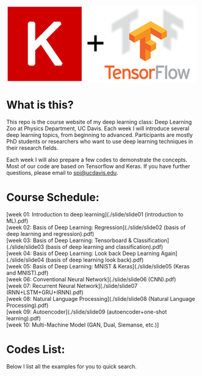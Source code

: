 ![website logo](./others/keras-tensorflow-logo.jpg)
# What is this?
This repo is the course website of my deep learning class: Deep Learning Zoo
at Physics Department, UC Davis. Each week I will introduce several deep learning
topics, from beginning to advanced. Participants are mostly PhD students or 
researchers who want to use deep learning techniques in their research fields.

Each week I will also prepare a few codes to demonstrate the concepts. Most of
our code are based on Tensorflow and Keras. If you have further questions, please 
email to spi@ucdavis.edu.

# Course Schedule:          
[week 01: Introduction to deep learning](./slide/slide01 (introduction to ML).pdf)             
[week 02: Basis of Deep Learning: Regression](./slide/slide02 (basis of deep learning and regression).pdf)            
[week 03: Basis of Deep Learning: Tensorboard & Classification](./slide/slide03 (basis of deep learning and classification).pdf)    
[week 04: Basis of Deep Learning: Look back Deep Learning Again](./slide/slide04 (basis of deep learning look back).pdf)            
[week 05: Basis of Deep Learning: MNIST & Keras](./slide/slide05 (Keras and MNIST).pdf)           
[week 06: Conventional Neural Network](./slide/slide06 (CNN).pdf)          
[week 07: Recurrent Neural Network](./slide/slide07 (RNN+LSTM+GRU+IRNN).pdf)   
[week 08: Natural Language Processing](./slide/slide08 (Natural Language Processing).pdf)    
[week 09: Autoencoder](./slide/slide09 (autoencoder+one-shot learning).pdf)    
[week 10: Multi-Machine Model (GAN, Dual, Siemanse, etc.)]    
                
# Codes List:
Below I list all the examples for you to quick search. 


    
